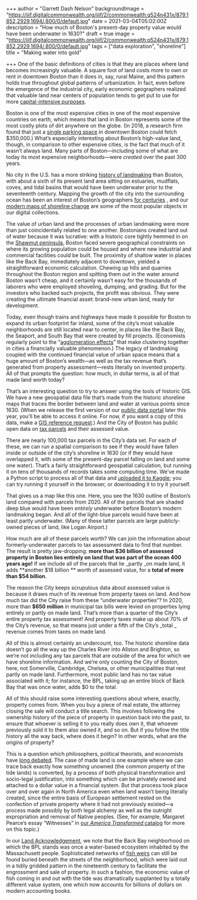 +++
author = "Garrett Dash Nelson"
backgroundImage = "https://iiif.digitalcommonwealth.org/iiif/2/commonwealth:q524n431x/879,1852,2929,1694/,800/0/default.jpg"
date = 2021-03-04T05:02:00Z
description = "How much of Boston's present-day property value would have been underwater in 1630?"
draft = true
image = "https://iiif.digitalcommonwealth.org/iiif/2/commonwealth:q524n431x/879,1852,2929,1694/,800/0/default.jpg"
tags = ["data exploration", "shoreline"]
title = "Making water into gold"

+++
One of the basic definitions of cities is that they are places where land becomes increasingly valuable. A square foot of land costs more to own or rent in downtown Boston than it does in, say, rural Maine, and this pattern holds true throughout global patterns of urbanization. In fact, even before the emergence of the industrial city, early economic geographers realized that valuable land near centers of population tends to get put to use for more [capital-intensive purposes](https://www.thoughtco.com/von-thunen-model-1435806).

Boston is one of the most expensive cities in one of the most expensive countries on earth, which means that land in Boston represents some of the most costly plots of dirt anywhere on the globe. (In 2018, a research firm found that just a [single parking space](https://boston.curbed.com/2018/5/23/17383890/boston-parking-spaces-for-sale-2018) in downtown Boston could fetch $350,000.) What’s especially interesting about Boston’s high-value land, though, in comparison to other expensive cities, is the fact that much of it wasn’t always land. Many parts of Boston—including some of what are today its most expensive neighborhoods—were _created_ over the past 300 years.

No city in the U.S. has a more striking [history of landmaking](http://www.worldcat.org/oclc/1004039006) than Boston, with about a sixth of its present land area sitting on estuaries, mudflats, coves, and tidal basins that would have been underwater prior to the seventeenth century. Mapping the growth of the city into the surrounding ocean has been an interest of Boston’s geographers [for centuries](https://collections.leventhalmap.org/search/commonwealth:js956k45n) , and our [modern maps of shoreline change](https://collections.leventhalmap.org/search?f%5Bname_facet_ssim%5D%5B%5D=Map+Works%2C+Inc.) are some of the most popular objects in our digital collections.

The value of urban land and the processes of urban landmaking were more than just coincidentally related to one another. Bostonians created land out of water because it was lucrative: with a historic core tightly hemmed in on the [Shawmut peninsula](https://collections.leventhalmap.org/search/commonwealth:z603vj63p), Boston faced severe geographical constraints on where its growing population could be housed and where new industrial and commercial facilities could be built. The proximity of shallow water in places like the Back Bay, immediately adjacent to downtown, yielded a straightforward economic calculation. Chewing up hills and quarries throughout the Boston region and spitting them out in the water around Boston wasn’t cheap, and it certainly wasn’t easy for the thousands of laborers who were employed shoveling, dumping, and grading. But for the investors who backed such projects, the profit was obvious. They were creating the ultimate financial asset: brand-new urban land, ready for development.

Today, even though trains and highways have made it possible for Boston to expand its urban footprint far inland, some of the city’s most valuable neighborhoods are still located near to center, in places like the Back Bay, the Seaport, and South Bay that were created by fill projects. (Economists regularly point to the “[agglomeration effects](https://link.springer.com/article/10.1007/s00168-019-00957-4)” that make clustering together in cities a financially valuable phenomenon.) The legacy of landmaking coupled with the continued financial value of urban space means that a huge amount of Boston’s wealth—as well as the tax revenue that’s generated from property assessment—rests literally on invented property. All of that prompts the question: how much, in dollar terms, is all of that made land worth today?

That’s an interesting question to try to answer using the tools of historic GIS. We have a new geospatial data file that’s made from the historic shoreline maps that traces the border between land and water at various points since 1630. (When we release the first version of our [public data portal](https://www.leventhalmap.org/articles/introducing-our-public-data-project/) later this year, you’ll be able to access it online. For now, if you want a copy of this data, make a [GIS reference request](https://www.leventhalmap.org/research/geospatial/).) And the City of Boston has public open data on [tax parcels](https://bostonopendata-boston.opendata.arcgis.com/datasets/656184711a95466fba3218d64b894627_8/data) and their assessed value.

There are nearly 100,000 tax parcels in the City’s data set. For each of these, we can run a spatial comparison to see if they would have fallen inside or outside of the city’s shoreline in 1630 (or if they would have overlapped it, with some of the present-day parcel falling on land and some one water). That’s a fairly straightforward geospatial calculation, but running it on tens of thousands of records takes some computing time. We’ve made a Python script to process all of that data and [uploaded it to Kaggle](https://www.kaggle.com/garrettdashnelson/underwater-properties); you can try running it yourself in the browser, or downloading it to try it yourself.

That gives us a map like this one. Here, you see the 1630 outline of Boston’s land compared with parcels from 2020. All of the parcels that are shaded deep blue would have been _entirely_ underwater before Boston’s modern landmaking began. And all of the light-blue parcels would have been at least partly underwater. (Many of these latter parcels are large publicly-owned pieces of land, like Logan Airport.)

How much are all of these parcels worth? We can join the information about formerly-underwater parcels to tax assessment data to find that number. The result is pretty jaw-dropping: **more than $36 billion of assessed property in Boston lies entirely on land that was part of the ocean 400 years ago!** If we include all of the parcels that lie _partly _on made land, it adds **another $18 billion ** worth of assessed value, for a **total of more than $54 billion**.

The reason the City keeps scrupulous data about assessed value is because it draws much of its revenue from property taxes on land. And how much tax did the City raise from these “underwater properties”? In 2020, more than **$650 million** in municipal tax bills were levied on properties lying entirely or partly on made land. That’s more than a quarter of the City’s entire property tax assessment! And property taxes make up about 70% of the City’s revenue, so that means just under a fifth of the City’s _total _ revenue comes from taxes on made land.

All of this is almost certainly an undercount, too. The historic shoreline data doesn’t go all the way up the Charles River into Allston and Brighton, so we’re not including any tax parcels that are outside of the area for which we have shoreline information. And we’re only counting the City of Boston, here, not Somerville, Cambridge, Chelsea, or other municipalities that rest partly on made land. Furthermore, most public land has no tax value associated with it; for instance, the BPL, taking up an entire block of Back Bay that was once water, adds $0 to the total.

All of this should raise some interesting questions about where, exactly, property comes from. When you buy a piece of real estate, the attorney closing the sale will conduct a title search. This involves following the ownership history of the piece of property in question back into the past, to ensure that whoever is selling it to you really does own it, that whoever previously sold it to them also owned it, and so on. But if you follow the title history all the way back, where does it begin? In other words, what are the origins of property?

This is a question which philosophers, political theorists, and economists have [long debated](https://plato.stanford.edu/entries/property/#GeneProp).  The case of made land is one example where we can trace back exactly how something unowned (the common property of the tide lands) is converted, by a process of both physical transformation and socio-legal justification, into something which can be privately owned and attached to a dollar value in a financial system. But that process took place over and over again in North America even when land wasn’t being literally created, since the entire basis of European settlement rested on the confection of private property where it had not previously existed—a process made possibly by both legal alchemy as well as the outright expropriation and removal of Native peoples.  (See, for example, Margaret Pearce’s essay “Witnesses” in [our _America Transformed_ catalog](https://www.leventhalmap.org/projects/publications/) for more on this topic.)

In our [Land Acknowledgement](https://www.leventhalmap.org/about/mission-history/), we note that the Back Bay neighborhood on which the BPL stands was once a water-based ecosystem inhabited by the Massachusett people. Sophisticated networks of [fish weirs](https://twitter.com/BostonArchaeo/status/709787055174393856)  can still be found buried beneath the streets of the neighborhood, which were laid out in a tidily gridded pattern in the nineteenth century to facilitate the engrossment and sale of property. In such a fashion, the economic value of fish coming in and out with the tide was dramatically supplanted by a totally different value system, one which now accounts for billions of dollars on modern accounting books.